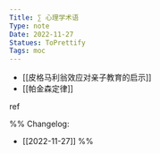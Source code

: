 ```yaml
---
Title: ∑ 心理学术语 
Type: note
Date: 2022-11-27
Statues: ToPrettify 
Tags: moc
---
```


- [[皮格马利翁效应对亲子教育的启示]]
- [[帕金森定律]]











ref

%%
Changelog:
- [[2022-11-27]]
%%

